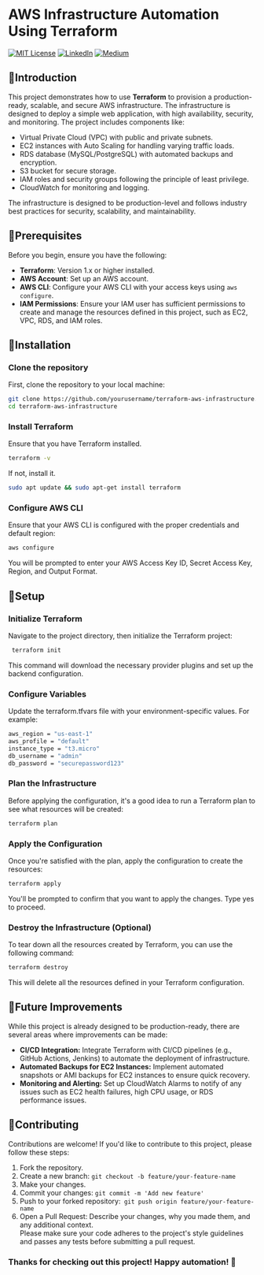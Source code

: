 
# AWS Infrastructure Automation Using Terraform

[![MIT License](https://img.shields.io/badge/License-MIT-green.svg)](https://choosealicense.com/licenses/mit/)
        [![LinkedIn](https://img.shields.io/badge/LinkedIn-Profile-blue)](https://www.linkedin.com/in/nikhil--chaudhari/)
        [![Medium](https://img.shields.io/badge/Medium-Writeups-black)](https://medium.com/@nikhil-c)
 

## 🍁Introduction
This project demonstrates how to use **Terraform** to provision a production-ready, scalable, and secure AWS infrastructure. The infrastructure is designed to deploy a simple web application, with high availability, security, and monitoring. The project includes components like:

- Virtual Private Cloud (VPC) with public and private subnets.
- EC2 instances with Auto Scaling for handling varying traffic loads.
- RDS database (MySQL/PostgreSQL) with automated backups and encryption.
- S3 bucket for secure storage.
- IAM roles and security groups following the principle of least privilege.
- CloudWatch for monitoring and logging.
  
The infrastructure is designed to be production-level and follows industry best practices for security, scalability, and maintainability.

## 🍁Prerequisites
Before you begin, ensure you have the following:

- **Terraform**: Version 1.x or higher installed. 
- **AWS Account**: Set up an AWS account.
- **AWS CLI**: Configure your AWS CLI with your access keys using `aws configure`. 
- **IAM Permissions**: Ensure your IAM user has sufficient permissions to create and manage the resources defined in this project, such as EC2, VPC, RDS, and IAM roles.

## 🍁Installation
### Clone the repository
First, clone the repository to your local machine:

```bash
git clone https://github.com/yourusername/terraform-aws-infrastructure.git
cd terraform-aws-infrastructure

```
### Install Terraform
Ensure that you have Terraform installed.
```bash
terraform -v
```
If not, install it.
```bash
sudo apt update && sudo apt-get install terraform
```
### Configure AWS CLI
Ensure that your AWS CLI is configured with the proper credentials and default region:

```bash
aws configure
```
You will be prompted to enter your AWS Access Key ID, Secret Access Key, Region, and Output Format.

## 🍁Setup
### Initialize Terraform
Navigate to the project directory, then initialize the Terraform project:
```bash
 terraform init
```
This command will download the necessary provider plugins and set up the backend configuration.

### Configure Variables
Update the terraform.tfvars file with your environment-specific values. For example:
```bash
aws_region = "us-east-1"
aws_profile = "default"
instance_type = "t3.micro"
db_username = "admin"
db_password = "securepassword123"
```

### Plan the Infrastructure
Before applying the configuration, it's a good idea to run a Terraform plan to see what resources will be created:
```bash
terraform plan
```
### Apply the Configuration
Once you're satisfied with the plan, apply the configuration to create the resources:
```bash
terraform apply
```
You'll be prompted to confirm that you want to apply the changes. Type yes to proceed.

### Destroy the Infrastructure (Optional)
To tear down all the resources created by Terraform, you can use the following command:

```bash
terraform destroy
```
This will delete all the resources defined in your Terraform configuration.

## 🍁Future Improvements
While this project is already designed to be production-ready, there are several areas where improvements can be made:
- **CI/CD Integration:** Integrate Terraform with CI/CD pipelines (e.g., GitHub Actions, Jenkins) to automate the deployment of infrastructure.
- **Automated Backups for EC2 Instances:** Implement automated snapshots or AMI backups for EC2 instances to ensure quick recovery.
- **Monitoring and Alerting:** Set up CloudWatch Alarms to notify of any issues such as EC2 health failures, high CPU usage, or RDS performance issues.


## 🍁Contributing
Contributions are welcome! If you'd like to contribute to this project, please follow these steps:

1. Fork the repository.
2. Create a new branch: `git checkout -b feature/your-feature-name`
3. Make your changes.
4. Commit your changes: `git commit -m 'Add new feature' `
5. Push to your forked repository:` git push origin feature/your-feature-name`
6. Open a Pull Request: Describe your changes, why you made them, and any additional context.   
Please make sure your code adheres to the project's style guidelines and passes any tests before submitting a pull request.


### Thanks for checking out this project! Happy automation! 🚀










